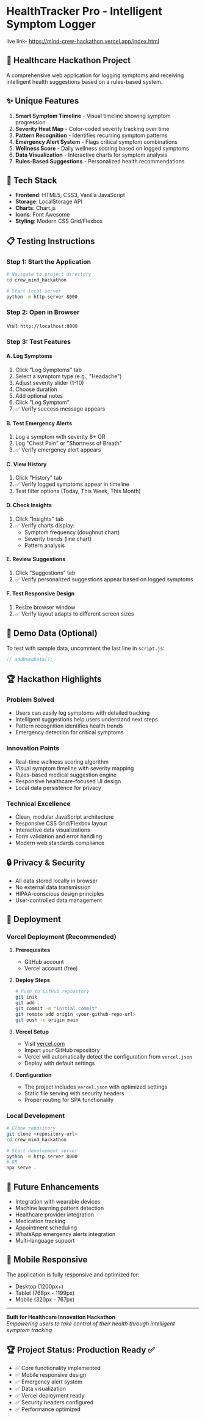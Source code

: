 # HealthTracker Pro - Intelligent Symptom Logger
live link- https://mind-crew-hackathon.vercel.app/index.html
## 🏥 Healthcare Hackathon Project

A comprehensive web application for logging symptoms and receiving intelligent health suggestions based on a rules-based system.

## ✨ Unique Features

1. **Smart Symptom Timeline** - Visual timeline showing symptom progression
2. **Severity Heat Map** - Color-coded severity tracking over time  
3. **Pattern Recognition** - Identifies recurring symptom patterns
4. **Emergency Alert System** - Flags critical symptom combinations
5. **Wellness Score** - Daily wellness scoring based on logged symptoms
6. **Data Visualization** - Interactive charts for symptom analysis
7. **Rules-Based Suggestions** - Personalized health recommendations

## 🚀 Tech Stack

- **Frontend**: HTML5, CSS3, Vanilla JavaScript
- **Storage**: LocalStorage API
- **Charts**: Chart.js
- **Icons**: Font Awesome
- **Styling**: Modern CSS Grid/Flexbox

## 📋 Testing Instructions

### Step 1: Start the Application
```bash
# Navigate to project directory
cd crew_mind_hackathon

# Start local server
python -m http.server 8000
```

### Step 2: Open in Browser
Visit: `http://localhost:8000`

### Step 3: Test Features

#### A. Log Symptoms
1. Click "Log Symptoms" tab
2. Select a symptom type (e.g., "Headache")
3. Adjust severity slider (1-10)
4. Choose duration
5. Add optional notes
6. Click "Log Symptom"
7. ✅ Verify success message appears

#### B. Test Emergency Alerts
1. Log a symptom with severity 8+ OR
2. Log "Chest Pain" or "Shortness of Breath"
3. ✅ Verify emergency alert appears

#### C. View History
1. Click "History" tab
2. ✅ Verify logged symptoms appear in timeline
3. Test filter options (Today, This Week, This Month)

#### D. Check Insights
1. Click "Insights" tab
2. ✅ Verify charts display:
   - Symptom frequency (doughnut chart)
   - Severity trends (line chart)
   - Pattern analysis

#### E. Review Suggestions
1. Click "Suggestions" tab
2. ✅ Verify personalized suggestions appear based on logged symptoms

#### F. Test Responsive Design
1. Resize browser window
2. ✅ Verify layout adapts to different screen sizes

## 🧪 Demo Data (Optional)

To test with sample data, uncomment the last line in `script.js`:
```javascript
// addDemoData();
```

## 🏆 Hackathon Highlights

### Problem Solved
- Users can easily log symptoms with detailed tracking
- Intelligent suggestions help users understand next steps
- Pattern recognition identifies health trends
- Emergency detection for critical symptoms

### Innovation Points
- Real-time wellness scoring algorithm
- Visual symptom timeline with severity mapping
- Rules-based medical suggestion engine
- Responsive healthcare-focused UI design
- Local data persistence for privacy

### Technical Excellence
- Clean, modular JavaScript architecture
- Responsive CSS Grid/Flexbox layout
- Interactive data visualizations
- Form validation and error handling
- Modern web standards compliance

## 🔒 Privacy & Security

- All data stored locally in browser
- No external data transmission
- HIPAA-conscious design principles
- User-controlled data management

## 🚀 Deployment

### Vercel Deployment (Recommended)

1. **Prerequisites**
   - GitHub account
   - Vercel account (free)

2. **Deploy Steps**
   ```bash
   # Push to GitHub repository
   git init
   git add .
   git commit -m "Initial commit"
   git remote add origin <your-github-repo-url>
   git push -u origin main
   ```

3. **Vercel Setup**
   - Visit [vercel.com](https://vercel.com)
   - Import your GitHub repository
   - Vercel will automatically detect the configuration from `vercel.json`
   - Deploy with default settings

4. **Configuration**
   - The project includes `vercel.json` with optimized settings
   - Static file serving with security headers
   - Proper routing for SPA functionality

### Local Development
```bash
# Clone repository
git clone <repository-url>
cd crew_mind_hackathon

# Start development server
python -m http.server 8000
# OR
npx serve .
```

## 🎯 Future Enhancements

- Integration with wearable devices
- Machine learning pattern detection
- Healthcare provider integration
- Medication tracking
- Appointment scheduling
- WhatsApp emergency alerts integration
- Multi-language support

## 📱 Mobile Responsive

The application is fully responsive and optimized for:
- Desktop (1200px+)
- Tablet (768px - 1199px)
- Mobile (320px - 767px)

---

**Built for Healthcare Innovation Hackathon**  
*Empowering users to take control of their health through intelligent symptom tracking*

## 🏆 Project Status: Production Ready ✅

- ✅ Core functionality implemented
- ✅ Mobile responsive design
- ✅ Emergency alert system
- ✅ Data visualization
- ✅ Vercel deployment ready
- ✅ Security headers configured
- ✅ Performance optimized
